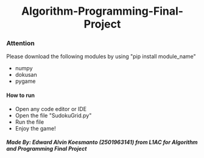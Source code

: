 <h1 align="center"> Algorithm-Programming-Final-Project </h1>

<h3> Attention </h3>
<p> Please download the following modules by using "pip install module_name" </p>
<ul>
<li> numpy </li>
<li> dokusan </li>
<li> pygame </li>
</ul>
<h4> How to run </h4>
<ul>
<li> Open any code editor or IDE </li>
<li> Open the file "SudokuGrid.py" </li>
<li> Run the file </li>
<li> Enjoy the game! </li>
</ul>

<h5> Made By: Edward Alvin Koesmanto (2501963141) from L1AC for Algorithm and Programming Final Project </p>
